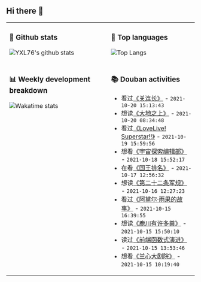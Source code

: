 ## Hi there 👋

<table>
<tr>
<td valign="top" width="54%">

### 🔭 Github stats

![YXL76's github stats](https://github-readme-stats.yxl76.vercel.app/api?username=YXL76&count_private=true&show_icons=true&include_all_commits=true&theme=prussian&line_height=28&disable_animations=true)

</td>

<td valign="top" width="46%">

### 🌱 Top languages

![Top Langs](https://github-readme-stats.yxl76.vercel.app/api/top-langs/?username=YXL76&layout=compact&theme=prussian&langs_count=8&hide=HTML,CSS,SCSS)

</td>
</tr>
<tr>
<td valign="top" width="54%">

### 📊 Weekly development breakdown

![Wakatime stats](https://github-readme-stats.yxl76.vercel.app/api/wakatime?username=YXL76&layout=compact&theme=prussian)


</td>
<td valign="top" width="46%">

### 📚 Douban activities

- 看过[《关连长》](http://movie.douban.com/subject/3008469/) - `2021-10-20 15:13:43`
- 想读[《大地之上》](https://book.douban.com/subject/35268657/) - `2021-10-20 08:34:48`
- 看过[《LoveLive! Superstar!!》](http://movie.douban.com/subject/35073328/) - `2021-10-19 15:59:56`
- 想看[《宇宙探索编辑部》](http://movie.douban.com/subject/34941536/) - `2021-10-18 15:52:17`
- 在看[《国王排名》](http://movie.douban.com/subject/34927946/) - `2021-10-17 12:56:32`
- 想读[《第二十二条军规》](https://book.douban.com/subject/34434957/) - `2021-10-16 12:27:23`
- 看过[《阿黛尔·雨果的故事》](http://movie.douban.com/subject/1293870/) - `2021-10-15 16:39:55`
- 想读[《鹿川有许多粪》](https://book.douban.com/subject/35517022/) - `2021-10-15 15:50:10`
- 读过[《前端函数式演进》](https://book.douban.com/subject/35313191/) - `2021-10-15 13:53:46`
- 想看[《兰心大剧院》](http://movie.douban.com/subject/26954859/) - `2021-10-15 10:19:40`

</td>
</tr>
</table>

<!--
**YXL76/YXL76** is a ✨ _special_ ✨ repository because its `README.md` (this file) appears on your GitHub profile.

Here are some ideas to get you started:

- 🔭 I’m currently working on ...
- 🌱 I’m currently learning ...
- 👯 I’m looking to collaborate on ...
- 🤔 I’m looking for help with ...
- 💬 Ask me about ...
- 📫 How to reach me: ...
- 😄 Pronouns: ...
- ⚡ Fun fact: ...
-->
